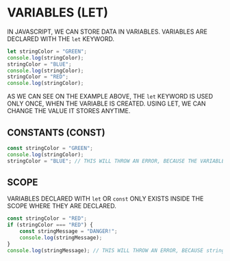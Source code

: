 # VARIABLES (LET)

IN JAVASCRIPT, WE CAN STORE DATA IN VARIABLES. VARIABLES ARE DECLARED WITH THE `let` KEYWORD.

```javascript
let stringColor = "GREEN";
console.log(stringColor);
stringColor = "BLUE";
console.log(stringColor);
stringColor = "RED";
console.log(stringColor);
```

AS WE CAN SEE ON THE EXAMPLE ABOVE, THE `let` KEYWORD IS USED ONLY ONCE, WHEN THE VARIABLE IS CREATED. USING LET, WE CAN CHANGE THE VALUE IT STORES ANYTIME.

## CONSTANTS (CONST)

```javascript
const stringColor = "GREEN";
console.log(stringColor);
stringColor = "BLUE"; // THIS WILL THROW AN ERROR, BECAUSE THE VARIABLE IS CONSTANT (DECLARED WITH CONST).
```

## SCOPE

VARIABLES DECLARED WITH `let` OR `const` ONLY EXISTS INSIDE THE SCOPE WHERE THEY ARE DECLARED.

```javascript
const stringColor = "RED";
if (stringColor === "RED") {
    const stringMessage = "DANGER!";
    console.log(stringMessage);
}
console.log(stringMessage); // THIS WILL THROW AN ERROR, BECAUSE stringMessage ONLY EXISTS INSIDE THE if BLOCK.
```
